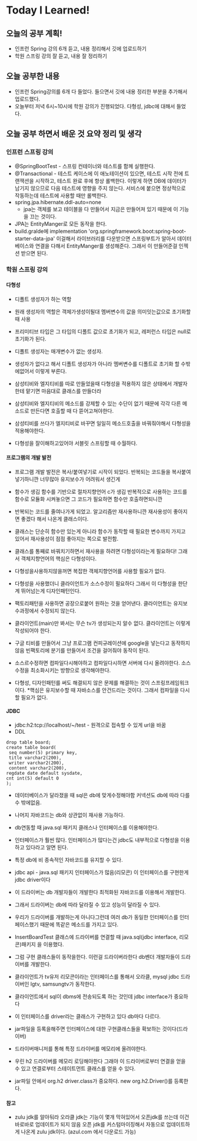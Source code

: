 # Today I Learned!
## 오늘의 공부 계획!
* 인프런 Spring 강의 6개 듣고, 내용 정리해서 깃에 업로드하기
* 학원 스프링 강의 잘 듣고, 내용 잘 정리하기
## 오늘 공부한 내용
* 인프런 Spring강의를 6개 다 들었다. 들으면서 깃에 내용 정리한 부분을 추가해서 업로드했다.
* 오늘부터 저녁 6시~10시에 학원 강의가 진행되었다. 다형성, jdbc에 대해서 들었다.
## 오늘 공부 하면서 배운 것 요약 정리 및 생각
### 인프런 스프링 강의  
* @SpringBootTest - 스프링 컨테이너와 테스트를 함께 실행한다.
* @Transactional - 테스트 케이스에 이 애노테이션이 있으면, 테스트 시작 전에 트랜잭션을 시작하고, 테스트 완료 후에
항상 롤백한다. 이렇게 하면 DB에 데이터가 남기지 않으므로 다음 테스트에 영향을 주지 않는다.
서비스에 붙으면 정상적으로 작동하는데 테스트에 사용할 때만 롤백한다.
* spring.jpa.hibernate.ddl-auto=none
   * jpa는 객체를 보고 테이블을 다 만들어서 지금은 만들어져 있기 때문에 이 기능을 끄는 것이다.
* JPA는 EntityManger로 모든 동작을 한다. 
* build.gralde에 implementation 'org.springframework.boot:spring-boot-starter-data-jpa' 이걸해서 라이브러리를 다운받으면
스프링부트가 알아서 데이터베이스와 연결을 다해서 EntityManger를 생성해준다. 그래서 이 만들어준걸 인젝션 받으면 된다.

### 학원 스프링 강의
#### 다형성
* 디폴트 생성자가 하는 역할
* 원래 생성자의 역할은 객체가생성이될대 멤버변수의 값을 의미잇는값으로 초기화할 때 사용
* 프리미티브 타입은 그 타입의 디폴트 값으로 초기화가 되고, 레퍼런스 타입은 null로 초기화가 된다.
* 디폴트 생성자는 매개변수가 없는 생성자.
* 생성자가 없다고 해서 디폴트 생성자가 아니라 멤버변수를 디폴트로 초기화 할 수밖에없어서 이렇게 부른다.

* 삼성티비와 엘지티비를 따로 만들었을때 다형성을 적용하지 않은 상태에서 개발자한테 맡기면 마음대로 클래스를 만들더라
* 삼성티비와 엘지티비의 메소드를 강제할 수 있는 수단이 없기 때문에 각각 다른 메소드로 만든다면 호출할 때 다 뜯어고쳐야한다.

* 삼성티비를 쓰다가 엘지티비로 바꾸면 일일히 메소드호출을 바꿔줘야해서 다형성을 적용해야한다.
* 다형성을 잘이해하고있어야 서블릿 스프링할 때 수월하다.

#### 프로그램의 개발 발전
* 프로그램 개발 발전은 복사/붙여넣기로 시작이 되었다. 반복되는 코드들을 복사붙여넣기하니깐 너무많아 유지보수가 어려워서 생긴게
* 함수가 생김 함수를 기반으로 절차지향언어 c가 생김 반복적으로 사용하는 코드를 함수로 모듈화 시켜놓으면 그 코드가 필요하면 함수만 호출하면되니깐
* 반복되는 코드를 줄여나가게 되었고. 알고리즘만 재사용하니깐 재사용성이 좋아지면 좋겠다 해서 나온게 클래스이다.
* 클래스는 단순히 함수만 있는게 아니라 함수가 동작할 때 필요한 변수까지 가지고 있어서 재사용성이 점점 좋아지는 쪽으로 발전함.

* 클래스를 통째로 바꿔치기하면서 재사용을 하려면 다형성이라는게 필요하다! 그래서 객체지향언어의 핵심은 다형성이다.
* 다형성을사용하지않을꺼면 복잡한 객체지향언어를 사용할 필요가 없다.

* 다형성을 사용했더니 클라이언트가 소스수정이 필요하다 그래서 이 다형성을 한단계 뛰어넘는게 디자인패턴인다.
* 팩토리패턴을 사용하면 공장으로붙어 원하는 것을 얻어낸다. 클라이언트는 유지보수과정에서 수정되지 않는다.
* 클라이언트(main)만 봐서는 무슨 tv가 생성되는지 알수 없다. 클라이언트는 이렇게 작성되어야 한다.

* 구글 티비를 만들어서 그냥 프로그램 컨피규레이션에 google을 넣는다고 동작하지않음 빈팩토리에 분기를 만들어서 조건을 걸어줘야 동작이 된다.
* 소스르수정하면 컴파일다시해야하고 컴파일다시하면 서버에 다시 올려야한다. 소스수정을 최소화시키는 방향으로 생각해야한다.
* 다형성, 디자인패턴를 써도 해결되지 않은 문제를 해결하는 것이 스프링프레임워크이다. *핵심은 유지보수할 때 자바소스를 안건드리는 것이다. 그래서 컴파일을 다시 할 필요가 없다.

#### JDBC
* jdbc:h2:tcp://localhost/~/test - 원격으로 접속할 수 있게 url을 바꿈
* DDL
```roomsql
drop table board;
create table board(
 seq number(5) primary key,
 title varchar2(200),
 writer varchar2(200),
 content varchar2(200),
regdate date default sysdate,
cnt int(5) default 0
);
```

* 데이터베이스가 달라졌을 때 sql은 db에 맞게수정해야함 커넥션도 db에 따라 다를 수 밖에없음.
* 나머지 자바코드는 db와 상관없이 재사용 가능하다.

* db연동할 때 java.sql 패키지 클래스나 인터페이스를 이용해야한다.
* 인터페이스가 훨씬 많다. 인터페이스가 많다는건 jdbc도 내부적으로 다형성을 이용하고 있다라고 알면 된다.
* 특정 db에 비 종속적인 자바코드를 유지할 수 있다.

* jdbc api - java.sql 패키지  인터페이스가 많음(리모콘) 이 인터페이스를 구현한게 jdbc driver이다
* 이 드라이버는 db 개발자들이 개발한다 최적화된 자바코드를 이용해서 개발한다.
* 그래서 드라이버는 db에 따라 달라질 수 있고 성능이 달라질 수 있다.

* 우리가 드라이버를 개발하는게 아니다그런데  여러 db가  동일한 인터페이스를 인터페이스했기 때문에 똑같은 메소드를 가지고 있다.

* InsertBoardTest 클래스에 드라이버를 연결할 때 java.sql(jdbc interface, 리모콘)패키지 을 이용했다.
* 그럼 구현 클래스들이 동작을한다. 이런걸 드라이버라한다 db벤더 개발자들이 드라이버를 개발한다.
* 클라이언트가 tv유저 리모콘이라는 인터페이스를 통해서 오라클, mysql jdbc 드라이버인 lgtv, samsungtv가 동작한다.

* 클라이언트에서 sql이 dbms에 전송되도록 하는 것인데 jdbc interface가 중요하다
* 이 인터페이스를 driver라는 클래스가 구현하고 있다 db마다 다르다.

* jar파일을 등록을해주면 인터페이스에 대한 구현클래스들을 확보하는 것이다(드라이버)

* 드라이버매니저를 통해 특정 드라이버를 메모리에 올려야한다.
* 우린 h2 드라이버를 메모리 로딩해야한다 그래야 이 드라이버로부터 연결을 얻을 수 있고 연결로부터 스테이트먼트 클래스를 얻을 수 있다.
* jar파일 안에서 org.h2 driver.class가 중요하다. new org.h2.Driver()를 등록한다.

#### 참고
* zulu jdk를 알아둬라 오라클 jdk는 기능이 몇개 막혀있어서 오픈jdk를 쓰는데 이건 바로바로 업데이트가 되지 않음
오픈 jdk를 커스텀마이징해서 자동으로 업데이트하게 나온게 zulu jdk이다. (azul.com 에서 다운로드 가능)